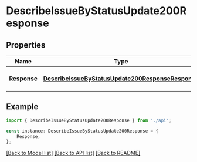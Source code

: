 # DescribeIssueByStatusUpdate200Response


## Properties

Name | Type | Description | Notes
------------ | ------------- | ------------- | -------------
**Response** | [**DescribeIssueByStatusUpdate200ResponseResponse**](DescribeIssueByStatusUpdate200ResponseResponse.md) |  | [optional] [default to undefined]

## Example

```typescript
import { DescribeIssueByStatusUpdate200Response } from './api';

const instance: DescribeIssueByStatusUpdate200Response = {
    Response,
};
```

[[Back to Model list]](../README.md#documentation-for-models) [[Back to API list]](../README.md#documentation-for-api-endpoints) [[Back to README]](../README.md)
